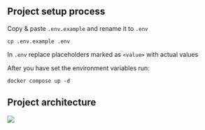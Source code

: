 ## Project setup process

Copy & paste `.env.example` and rename it to `.env` <br/>
```
cp .env.example .env
```

In `.env` replace placeholders marked as `<value>` with actual values

After you have set the environment variables run:
```
docker compose up -d
```

## Project architecture

[![](https://app.eraser.io/workspace/nN2BMoHWPFCd4n8nZSdp/preview?elements=KoZLXDZZ5JLkbWN_ETgD-w&type=embed)](https://app.eraser.io/workspace/nN2BMoHWPFCd4n8nZSdp?elements=KoZLXDZZ5JLkbWN_ETgD-w)
